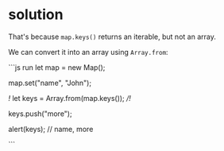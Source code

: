 # solution

That's because `map.keys()` returns an iterable, but not an array.

We can convert it into an array using `Array.from`:

\`\`\`js run let map = new Map\(\);

map.set\("name", "John"\);

_!_ let keys = Array.from\(map.keys\(\)\); _/!_

keys.push\("more"\);

alert\(keys\); // name, more

\`\`\`

